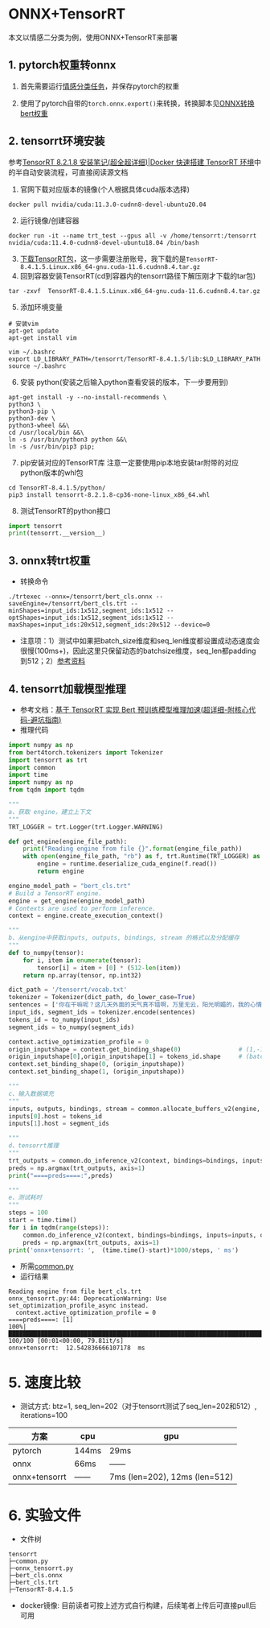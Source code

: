 # ONNX+TensorRT
本文以情感二分类为例，使用ONNX+TensorRT来部署

## 1. pytorch权重转onnx
1. 首先需要运行[情感分类任务](https://github.com/Tongjilibo/bert4torch/blob/master/examples/sentence_classfication/task_sentiment_classification.py)，并保存pytorch的权重

2. 使用了pytorch自带的`torch.onnx.export()`来转换，转换脚本见[ONNX转换bert权重](https://github.com/Tongjilibo/bert4torch/blob/master/examples/serving/task_bert_cls_onnx.py)

## 2. tensorrt环境安装
参考[TensorRT 8.2.1.8 安装笔记(超全超详细)|Docker 快速搭建 TensorRT 环境](https://zhuanlan.zhihu.com/p/446477459)中的半自动安装流程，可直接阅读源文档

1. 官网下载对应版本的镜像(个人根据具体cuda版本选择) 
```shell
docker pull nvidia/cuda:11.3.0-cudnn8-devel-ubuntu20.04
```
2. 运行镜像/创建容器
```shell
docker run -it --name trt_test --gpus all -v /home/tensorrt:/tensorrt nvidia/cuda:11.4.0-cudnn8-devel-ubuntu18.04 /bin/bash
```
3. [下载TensorRT包](https://developer.nvidia.com/zh-cn/tensorrt)，这一步需要注册账号，我下载的是`TensorRT-8.4.1.5.Linux.x86_64-gnu.cuda-11.6.cudnn8.4.tar.gz`
4. 回到容器安装TensorRT(cd到容器内的tensorrt路径下解压刚才下载的tar包)
```shell
tar -zxvf  TensorRT-8.4.1.5.Linux.x86_64-gnu.cuda-11.6.cudnn8.4.tar.gz
```
5. 添加环境变量
```
# 安装vim
apt-get update
apt-get install vim

vim ~/.bashrc
export LD_LIBRARY_PATH=/tensorrt/TensorRT-8.4.1.5/lib:$LD_LIBRARY_PATH
source ~/.bashrc
```
6. 安装 python(安装之后输入python查看安装的版本，下一步要用到)
```shell
apt-get install -y --no-install-recommends \
python3 \
python3-pip \
python3-dev \
python3-wheel &&\
cd /usr/local/bin &&\
ln -s /usr/bin/python3 python &&\
ln -s /usr/bin/pip3 pip;
```
7. pip安装对应的TensorRT库
注意一定要使用pip本地安装tar附带的对应python版本的whl包
```shell
cd TensorRT-8.4.1.5/python/
pip3 install tensorrt-8.2.1.8-cp36-none-linux_x86_64.whl
```
8. 测试TensorRT的python接口
```python
import tensorrt
print(tensorrt.__version__)
```

## 3. onnx转trt权重
- 转换命令
```shell
./trtexec --onnx=/tensorrt/bert_cls.onnx --saveEngine=/tensorrt/bert_cls.trt --minShapes=input_ids:1x512,segment_ids:1x512 --optShapes=input_ids:1x512,segment_ids:1x512 --maxShapes=input_ids:20x512,segment_ids:20x512 --device=0
```
- 注意项：1）测试中如果把batch_size维度和seq_len维度都设置成动态速度会很慢(100ms+)，因此这里只保留动态的batchsize维度，seq_len都padding到512；2）[参考资料](https://github.com/NVIDIA/TENSORRT/issues/976)

## 4. tensorrt加载模型推理
- 参考文档：[基于 TensorRT 实现 Bert 预训练模型推理加速(超详细-附核心代码-避坑指南)](https://zhuanlan.zhihu.com/p/446477075)
- 推理代码
```python
import numpy as np
from bert4torch.tokenizers import Tokenizer
import tensorrt as trt
import common
import time
import numpy as np
from tqdm import tqdm

"""
a、获取 engine，建立上下文
"""
TRT_LOGGER = trt.Logger(trt.Logger.WARNING)

def get_engine(engine_file_path):
    print("Reading engine from file {}".format(engine_file_path))
    with open(engine_file_path, "rb") as f, trt.Runtime(TRT_LOGGER) as runtime:
        engine = runtime.deserialize_cuda_engine(f.read())
        return engine

engine_model_path = "bert_cls.trt"
# Build a TensorRT engine.
engine = get_engine(engine_model_path)
# Contexts are used to perform inference.
context = engine.create_execution_context()

"""
b、从engine中获取inputs, outputs, bindings, stream 的格式以及分配缓存
"""
def to_numpy(tensor):
    for i, item in enumerate(tensor):
        tensor[i] = item + [0] * (512-len(item))
    return np.array(tensor, np.int32)

dict_path = '/tensorrt/vocab.txt'
tokenizer = Tokenizer(dict_path, do_lower_case=True)
sentences = ['你在干嘛呢？这几天外面的天气真不错啊，万里无云，阳光明媚的，我的心情也特别的好，我特别想出门去转转呢。你在干嘛呢？这几天外面的天气真不错啊，万里无云，阳光明媚的，我的心情也特别的好，我特别想出门去转转呢。你在干嘛呢？这几天外面的天气真不错啊，万里无云，阳光明媚的，我的心情也特别的好，我特别想出门去转转呢。你在干嘛呢？这几天外面的天气真不错啊，万里无云，阳光明媚的，我的心情也特别的好，我特别想出门。']
input_ids, segment_ids = tokenizer.encode(sentences)
tokens_id = to_numpy(input_ids)
segment_ids = to_numpy(segment_ids)

context.active_optimization_profile = 0
origin_inputshape = context.get_binding_shape(0)                # (1,-1) 
origin_inputshape[0],origin_inputshape[1] = tokens_id.shape     # (batch_size, max_sequence_length)
context.set_binding_shape(0, (origin_inputshape))               
context.set_binding_shape(1, (origin_inputshape))

"""
c、输入数据填充
"""
inputs, outputs, bindings, stream = common.allocate_buffers_v2(engine, context)
inputs[0].host = tokens_id
inputs[1].host = segment_ids

"""
d、tensorrt推理
"""
trt_outputs = common.do_inference_v2(context, bindings=bindings, inputs=inputs, outputs=outputs, stream=stream)
preds = np.argmax(trt_outputs, axis=1)
print("====preds====:",preds)

"""
e、测试耗时
"""
steps = 100
start = time.time()
for i in tqdm(range(steps)):
    common.do_inference_v2(context, bindings=bindings, inputs=inputs, outputs=outputs, stream=stream)
    preds = np.argmax(trt_outputs, axis=1)
print('onnx+tensorrt: ',  (time.time()-start)*1000/steps, ' ms')
```

- 所需[common.py](https://github.com/NVIDIA/TensorRT/blob/96e23978cd6e4a8fe869696d3d8ec2b47120629b/samples/python/common.py)
- 运行结果
```shell
Reading engine from file bert_cls.trt
onnx_tensorrt.py:44: DeprecationWarning: Use set_optimization_profile_async instead.
  context.active_optimization_profile = 0
====preds====: [1]
100%|██████████████████████████████████████████████████████████████████████████| 100/100 [00:01<00:00, 79.81it/s]
onnx+tensorrt:  12.542836666107178  ms
```

# 5. 速度比较
- 测试方式: btz=1, seq_len=202（对于tensorrt测试了seq_len=202和512）, iterations=100

| 方案 | cpu | gpu |
|----|----|----|
|pytorch|144ms|29ms|
|onnx|66ms|——|
|onnx+tensorrt|——|7ms (len=202), 12ms (len=512)|

# 6. 实验文件
- 文件树
```shell
tensorrt
├─common.py
├─onnx_tensorrt.py
├─bert_cls.onnx
├─bert_cls.trt
├─TensorRT-8.4.1.5
```
- docker镜像: 目前读者可按上述方式自行构建，后续笔者上传后可直接pull后可用